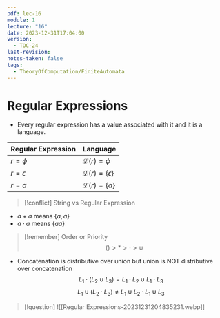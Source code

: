 ```yaml
---
pdf: lec-16
module: 1
lecture: "16"
date: 2023-12-31T17:04:00
version:
  - TOC-24
last-revision: 
notes-taken: false
tags:
  - TheoryOfComputation/FiniteAutomata
---
```

# Regular Expressions

- Every regular expression has a value associated with it and it is a language.


| Regular Expression | Language |
| ---- | ---- |
| $r = \phi$ | $\mathscr{L}(r) = \phi$ |
| $r = \epsilon$ | $\mathscr{L}(r) = \{\epsilon\}$ |
| $r = a$ | $\mathscr{L}(r) = \{a\}$ |

> [!conflict] String vs Regular Expression
> 

- $a + a$ means $\{a, a\}$
- $a \cdot a$ means $\{aa\}$


> [!remember] Order or Priority
> $$
() \gt \ast \gt \cdot \gt \cup
$$


- Concatenation is distributive over union but union is NOT distributive over concatenation
$$
L_1 \cdot (L_2 \cup L_3) = L_1 \cdot L_2 \;\cup\; L_1 \cdot L_3
$$
$$
L_1 \cup (L_2 \cdot L_3) \not= L_1 \cup L_2 \;\cdot\; L_1 \cup L_3
$$

> [!question] 
> ![[Regular Expressions-20231231204835231.webp]]

